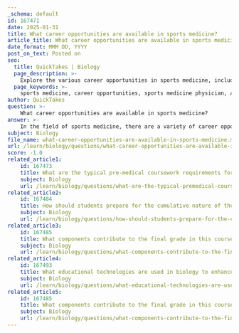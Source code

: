 ```yaml
---
_schema: default
id: 167471
date: 2025-01-31
title: What career opportunities are available in sports medicine?
article_title: What career opportunities are available in sports medicine?
date_format: MMM DD, YYYY
post_on_text: Posted on
seo:
  title: QuickTakes | Biology
  page_description: >-
    Explore the various career opportunities in sports medicine, including roles such as sports medicine physician, athletic trainer, physical therapist, and more, along with insights into preparation and networking within the field.
  page_keywords: >-
    sports medicine, career opportunities, sports medicine physician, athletic trainer, physical therapist, exercise physiologist, sports nutritionist, sports psychologist, rehabilitation specialist, biomechanist, sports scientist, strength conditioning coach, health wellness coach, research, education, administration, internships, networking
author: QuickTakes
question: >-
    What career opportunities are available in sports medicine?
answer: >-
    In the field of sports medicine, there are a variety of career opportunities available for individuals interested in the intersection of healthcare and athletics. Here are some of the primary career paths:\n\n1. **Sports Medicine Physician**: These are medical doctors who specialize in the diagnosis and treatment of sports-related injuries. They often work with athletes to help them recover from injuries and improve their performance.\n\n2. **Athletic Trainer**: Athletic trainers are healthcare professionals who work with athletes to prevent, diagnose, and treat sports injuries. They often work in schools, colleges, and professional sports teams.\n\n3. **Physical Therapist**: Physical therapists help patients recover from injuries and improve their physical function. In sports medicine, they often work with athletes to rehabilitate injuries and enhance performance.\n\n4. **Exercise Physiologist**: These professionals study the body’s responses to physical activity and develop exercise programs to improve athletic performance and overall health.\n\n5. **Sports Nutritionist/Dietitian**: Sports nutritionists specialize in the dietary needs of athletes, helping them optimize their nutrition for performance and recovery.\n\n6. **Sports Psychologist**: Sports psychologists focus on the mental aspects of athletic performance, helping athletes manage stress, anxiety, and motivation.\n\n7. **Rehabilitation Specialist**: These professionals work with injured athletes to develop rehabilitation programs that facilitate recovery and return to sport.\n\n8. **Biomechanist**: Biomechanists study the mechanics of human movement, often using their expertise to improve athletic performance and reduce injury risk.\n\n9. **Sports Scientist**: Sports scientists conduct research and apply scientific principles to improve athletic performance, often working with teams or organizations to analyze performance data.\n\n10. **Strength and Conditioning Coach**: These coaches design and implement training programs to enhance athletic performance, focusing on strength, speed, and agility.\n\n11. **Sports Official/Referee**: While not directly involved in medicine, sports officials play a crucial role in ensuring the safety of athletes during competitions.\n\n12. **Health and Wellness Coach**: These coaches work with individuals to promote overall health and wellness, which can include physical fitness, nutrition, and lifestyle changes.\n\nIn addition to these roles, there are opportunities in research, education, and administration within sports medicine. Engaging in real-world experiences, such as internships and workshops, can be crucial for students aspiring to enter this field, as highlighted in the gathered information regarding career preparation and exploration activities. Networking with professionals and attending relevant conferences can also provide valuable insights and opportunities in sports medicine.
subject: Biology
file_name: what-career-opportunities-are-available-in-sports-medicine.md
url: /learn/biology/questions/what-career-opportunities-are-available-in-sports-medicine
score: -1.0
related_article1:
    id: 167473
    title: What are the typical pre-medical coursework requirements for medical school?
    subject: Biology
    url: /learn/biology/questions/what-are-the-typical-premedical-coursework-requirements-for-medical-school
related_article2:
    id: 167484
    title: How should students prepare for the cumulative nature of the final exam?
    subject: Biology
    url: /learn/biology/questions/how-should-students-prepare-for-the-cumulative-nature-of-the-final-exam
related_article3:
    id: 167485
    title: What components contribute to the final grade in this course?
    subject: Biology
    url: /learn/biology/questions/what-components-contribute-to-the-final-grade-in-this-course
related_article4:
    id: 167493
    title: What educational technologies are used in biology to enhance learning?
    subject: Biology
    url: /learn/biology/questions/what-educational-technologies-are-used-in-biology-to-enhance-learning
related_article5:
    id: 167485
    title: What components contribute to the final grade in this course?
    subject: Biology
    url: /learn/biology/questions/what-components-contribute-to-the-final-grade-in-this-course
---
```


&nbsp;